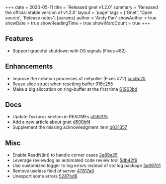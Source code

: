 +++
date = 2020-05-11
title = 'Released gnet v1.2.0'
summary = 'Released the official stable version of v1.2.0'
layout = 'page'
tags = ['Gnet', 'Open source', 'Release notes']
[params]
  author = 'Andy Pan'
showAuthor = true
showDate = true
showReadingTime = true
showWordCount = true
+++

## Features

- Support graceful shutdown with OS signals (Fixes #82)

## Enhancements

- Improve the creation processes of netpoller (Fixes #72) [ccc6c25](https://github.com/panjf2000/gnet/commit/ccc6c25923404195e7fba960d6cdfb57d3a7cea4)
- Reuse slice struct when resetting buffer [916c255](https://github.com/panjf2000/gnet/commit/916c255de373b3ff73eaa10cb1f0bacc2c1b6e3f)
- Make a big allocation on ring-buffer at the first time [61963bd](https://github.com/panjf2000/gnet/commit/61963bd439beba73ef29c74b9870442c867e192a)

## Docs

- Update `Features` section in READMEs [a0d53f5](https://github.com/panjf2000/gnet/commit/a0d53f5061405901e17df4fa9760633edd9f1d98)
- Add a new article about gnet [d500bf4](https://github.com/panjf2000/gnet/commit/d500bf449f7808df210ff859014387a833c2f9f2)
- Supplement the missing acknowledgment item [b031357](https://github.com/panjf2000/gnet/commit/b031357ed623f630048a9222229e76c05cb7e6ef)

## Misc

- Enable ReadN(int) to handle corner cases [2e89e25](https://github.com/panjf2000/gnet/commit/2e89e255fd636371c0671542387e807bcd18a496)
- Leverage reviewdog as automated code review tool [5db42f9](https://github.com/panjf2000/gnet/commit/5db42f9413a7f17b6e6d8383f0e9c7c6dbf3a9d7)
- Use customized logger to log errors instead of std log package [3a69701](https://github.com/panjf2000/gnet/commit/3a697014af6c6a61828147d2def1f7a543e149b6)
- Remove useless field of server [47817a0](https://github.com/panjf2000/gnet/commit/47817a0b7098443d141e8857cbfc4d30f13b3965)
- Unexport some errors [5287bd8](https://github.com/panjf2000/gnet/commit/5287bd8bde31bbcdfc482810479cd6c773afdeeb)